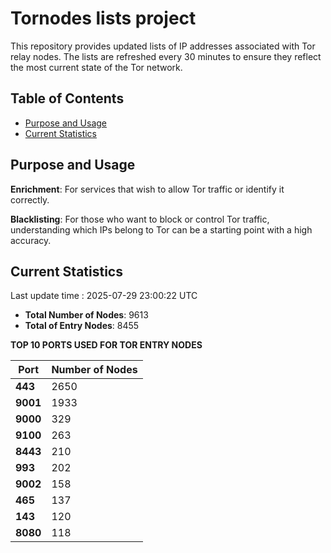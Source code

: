 # Tornodes lists project

This repository provides updated lists of IP addresses associated with Tor relay nodes. The lists are refreshed every 30 minutes to ensure they reflect the most current state of the Tor network.

## Table of Contents

- [Purpose and Usage](#purpose-and-usage)
- [Current Statistics](#current-statistics)


## Purpose and Usage

**Enrichment**: For services that wish to allow Tor traffic or identify it correctly.

**Blacklisting**: For those who want to block or control Tor traffic, understanding which IPs belong to Tor can be a starting point with a high accuracy.

## Current Statistics

Last update time : 2025-07-29 23:00:22 UTC

- **Total Number of Nodes**: 9613
- **Total of Entry Nodes**: 8455

**TOP 10 PORTS USED FOR TOR ENTRY NODES**

| **Port** | **Number of Nodes** |
|------|-----------------|
| **443**   | 2650  |
| **9001**   | 1933  |
| **9000**   | 329  |
| **9100**   | 263  |
| **8443**   | 210  |
| **993**   | 202  |
| **9002**   | 158  |
| **465**   | 137  |
| **143**   | 120  |
| **8080**   | 118  |

